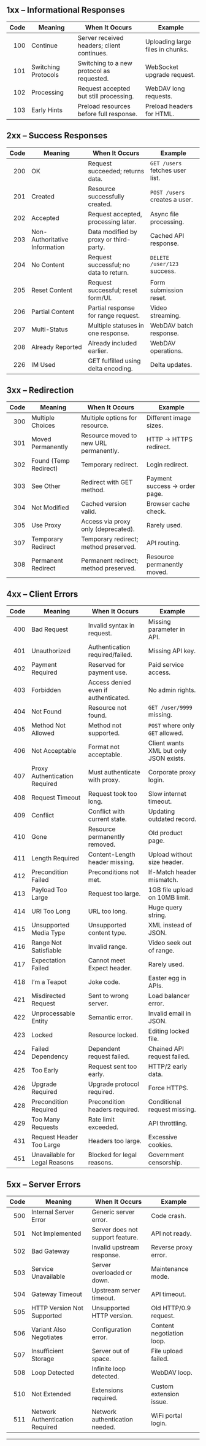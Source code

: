 ## 1xx – Informational Responses
|   Code | Meaning                         | When It Occurs                                   | Example                                 |
| ------:| --------------------------------| ------------------------------------------------ | --------------------------------------- |
|    100 | Continue                        | Server received headers; client continues.       | Uploading large files in chunks.       |
|    101 | Switching Protocols             | Switching to a new protocol as requested.        | WebSocket upgrade request.             |
|    102 | Processing                      | Request accepted but still processing.           | WebDAV long requests.                  |
|    103 | Early Hints                     | Preload resources before full response.          | Preload headers for HTML.              |

## 2xx – Success Responses
|   Code | Meaning                         | When It Occurs                                   | Example                                 |
| ------:| --------------------------------| ------------------------------------------------ | --------------------------------------- |
|    200 | OK                              | Request succeeded; returns data.                 | `GET /users` fetches user list.        |
|    201 | Created                         | Resource successfully created.                   | `POST /users` creates a user.          |
|    202 | Accepted                        | Request accepted, processing later.              | Async file processing.                 |
|    203 | Non-Authoritative Information   | Data modified by proxy or third-party.           | Cached API response.                   |
|    204 | No Content                      | Request successful; no data to return.           | `DELETE /user/123` success.            |
|    205 | Reset Content                   | Request successful; reset form/UI.               | Form submission reset.                 |
|    206 | Partial Content                 | Partial response for range request.              | Video streaming.                       |
|    207 | Multi-Status                    | Multiple statuses in one response.               | WebDAV batch response.                 |
|    208 | Already Reported                | Already included earlier.                        | WebDAV operations.                     |
|    226 | IM Used                         | GET fulfilled using delta encoding.              | Delta updates.                         |

## 3xx – Redirection
|   Code | Meaning                         | When It Occurs                                   | Example                                 |
| ------:| --------------------------------| ------------------------------------------------ | --------------------------------------- |
|    300 | Multiple Choices                | Multiple options for resource.                   | Different image sizes.                  |
|    301 | Moved Permanently               | Resource moved to new URL permanently.           | HTTP → HTTPS redirect.                  |
|    302 | Found (Temp Redirect)           | Temporary redirect.                              | Login redirect.                         |
|    303 | See Other                       | Redirect with GET method.                        | Payment success → order page.           |
|    304 | Not Modified                    | Cached version valid.                            | Browser cache check.                    |
|    305 | Use Proxy                       | Access via proxy only (deprecated).              | Rarely used.                            |
|    307 | Temporary Redirect              | Temporary redirect; method preserved.            | API routing.                            |
|    308 | Permanent Redirect              | Permanent redirect; method preserved.            | Resource permanently moved.             |

## 4xx – Client Errors
|   Code | Meaning                         | When It Occurs                                   | Example                                 |
| ------:| --------------------------------| -------------------------------------------------| --------------------------------------- |
|    400 | Bad Request                     | Invalid syntax in request.                       | Missing parameter in API.               |
|    401 | Unauthorized                    | Authentication required/failed.                  | Missing API key.                        |
|    402 | Payment Required                | Reserved for payment use.                        | Paid service access.                    |
|    403 | Forbidden                       | Access denied even if authenticated.             | No admin rights.                        |
|    404 | Not Found                       | Resource not found.                              | `GET /user/9999` missing.               |
|    405 | Method Not Allowed              | Method not supported.                            | `POST` where only `GET` allowed.        |
|    406 | Not Acceptable                  | Format not acceptable.                           | Client wants XML but only JSON exists.  |
|    407 | Proxy Authentication Required   | Must authenticate with proxy.                    | Corporate proxy login.                  |
|    408 | Request Timeout                 | Request took too long.                           | Slow internet timeout.                  |
|    409 | Conflict                        | Conflict with current state.                     | Updating outdated record.               |
|    410 | Gone                            | Resource permanently removed.                    | Old product page.                       |
|    411 | Length Required                 | Content-Length header missing.                   | Upload without size header.             |
|    412 | Precondition Failed             | Preconditions not met.                           | If-Match header mismatch.               |
|    413 | Payload Too Large               | Request too large.                               | 1GB file upload on 10MB limit.          |
|    414 | URI Too Long                    | URL too long.                                    | Huge query string.                      |
|    415 | Unsupported Media Type          | Unsupported content type.                        | XML instead of JSON.                    |
|    416 | Range Not Satisfiable           | Invalid range.                                   | Video seek out of range.                |
|    417 | Expectation Failed              | Cannot meet Expect header.                       | Rarely used.                            |
|    418 | I’m a Teapot                    | Joke code.                                       | Easter egg in APIs.                     |
|    421 | Misdirected Request             | Sent to wrong server.                            | Load balancer error.                    |
|    422 | Unprocessable Entity            | Semantic error.                                  | Invalid email in JSON.                  |
|    423 | Locked                          | Resource locked.                                 | Editing locked file.                    |
|    424 | Failed Dependency               | Dependent request failed.                        | Chained API request failed.             |
|    425 | Too Early                       | Request sent too early.                          | HTTP/2 early data.                      |
|    426 | Upgrade Required                | Upgrade protocol required.                       | Force HTTPS.                            |
|    428 | Precondition Required           | Precondition headers required.                   | Conditional request missing.            |
|    429 | Too Many Requests               | Rate limit exceeded.                             | API throttling.                         |
|    431 | Request Header Too Large        | Headers too large.                               | Excessive cookies.                      |
|    451 | Unavailable for Legal Reasons   | Blocked for legal reasons.                       | Government censorship.                  |

## 5xx – Server Errors
|   Code | Meaning                         | When It Occurs                                   | Example                                 |
| ------:| --------------------------------| -------------------------------------------------| --------------------------------------- |
|    500 | Internal Server Error           | Generic server error.                            | Code crash.                             |
|    501 | Not Implemented                 | Server does not support feature.                 | API not ready.                          |
|    502 | Bad Gateway                     | Invalid upstream response.                       | Reverse proxy error.                    |
|    503 | Service Unavailable             | Server overloaded or down.                       | Maintenance mode.                       |
|    504 | Gateway Timeout                 | Upstream server timeout.                         | API timeout.                            |
|    505 | HTTP Version Not Supported      | Unsupported HTTP version.                        | Old HTTP/0.9 request.                   |
|    506 | Variant Also Negotiates         | Configuration error.                             | Content negotiation loop.               |
|    507 | Insufficient Storage            | Server out of space.                             | File upload failed.                     |
|    508 | Loop Detected                   | Infinite loop detected.                          | WebDAV loop.                            |
|    510 | Not Extended                    | Extensions required.                             | Custom extension issue.                 |
|    511 | Network Authentication Required | Network authentication needed.                   | WiFi portal login.                      |
----------------------------------------------------------------------------------------------------------------------------------------
